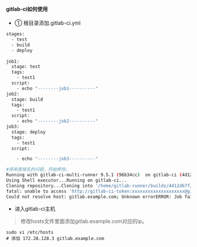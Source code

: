 

#### gitlab-ci如何使用

* ① 根目录添加.gitlab-ci.yml

``` bash
stages:
  - test
  - build
  - deploy
  
job1:
  stage: test
  tags:
    - test1
  script:
    - echo "--------job1----------"
job2:
  stage: build
  tags:
    - test1
  script:
    - echo "--------job2----------"
job3:
  stage: deploy
  tags:
    - test1
  script:

    - echo "--------job3----------"
```


``` bash
#原来是域名的问题，开始修改。
Running with gitlab-ci-multi-runner 9.5.1 (96b34cc)  on gitlab-ci (4d12d67f)
Using Shell executor...Running on gitlab-ci...
Cloning repository...Cloning into '/home/gitlab-runner/builds/4d12d67f/0/root/test1'...
fatal: unable to access 'http://gitlab-ci-token:xxxxxxxxxxxxxxxxxxxx@gitlab.example.com/root/test1.git/': 
Could not resolve host: gitlab.example.com; Unknown errorERROR: Job failed: exit status 1
```

* 进入gitlab-ci主机
>修改hosts文件里面添加gitlab.example.com对应的ip。
```
sudo vi /etc/hosts 
# 添加 172.28.128.3 gitlab.example.com
```



